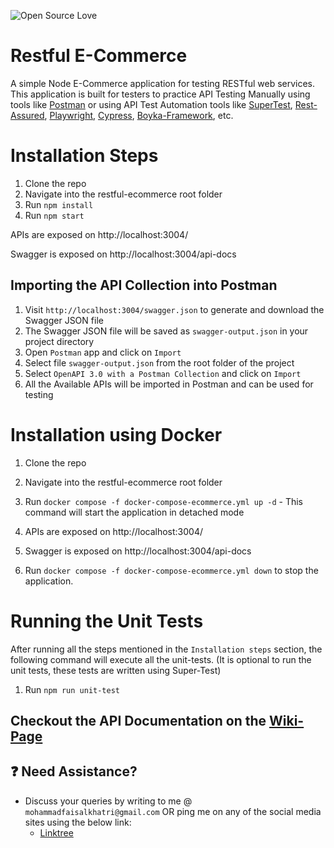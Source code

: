![Open Source Love](https://badges.frapsoft.com/os/v1/open-source.svg?v=103)

# Restful E-Commerce

A simple Node E-Commerce application for testing RESTful web services. 
This application is built for testers to practice API Testing Manually using tools like [Postman](https://www.postman.com/downloads/) or using API Test Automation tools like [SuperTest](https://www.npmjs.com/package/supertest), [Rest-Assured](https://rest-assured.io/), [Playwright](https://playwright.dev/java/docs/api-testing), [Cypress](https://learn.cypress.io/advanced-cypress-concepts/integration-and-api-tests), [Boyka-Framework](https://github.com/BoykaFramework/boyka-framework), etc.

# Installation Steps
1. Clone the repo
1. Navigate into the restful-ecommerce root folder
1. Run `npm install`
1. Run `npm start`

APIs are exposed on http://localhost:3004/

Swagger is exposed on http://localhost:3004/api-docs

## Importing the API Collection into Postman

1. Visit `http://localhost:3004/swagger.json` to generate and download the Swagger JSON file
1. The Swagger JSON file will be saved as `swagger-output.json` in your project directory
1. Open `Postman` app and click on `Import`
1. Select file `swagger-output.json` from the root folder of the project
1. Select `OpenAPI 3.0 with a Postman Collection` and click on `Import`
1. All the Available APIs will be imported in Postman and can be used for testing

# Installation using Docker
1. Clone the repo
1. Navigate into the restful-ecommerce root folder
1. Run `docker compose -f docker-compose-ecommerce.yml up -d` - This command will start the application in detached mode
1. APIs are exposed on http://localhost:3004/
1. Swagger is exposed on http://localhost:3004/api-docs

1. Run `docker compose -f docker-compose-ecommerce.yml down` to stop the application.

# Running the Unit Tests

After running all the steps mentioned in the `Installation steps` section, the following command will execute all the unit-tests. (It is optional to run the unit tests, these tests are written using Super-Test) 
1. Run `npm run unit-test`

## Checkout the API Documentation on the [Wiki-Page](https://github.com/mfaisalkhatri/restful-ecommerce/wiki)

## :question: Need Assistance?

- Discuss your queries by writing to me @ `mohammadfaisalkhatri@gmail.com`
  OR ping me on any of the social media sites using the below link:
    - [Linktree](https://linktr.ee/faisalkhatri)
